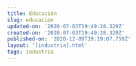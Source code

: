 ```yaml
---
title: Educación
slug: educacion
updated-on: '2020-07-03T19:49:28.329Z'
created-on: '2020-07-03T19:49:28.329Z'
published-on: '2020-12-09T19:19:07.759Z'
layout: '[industria].html'
tags: industria
---
```



